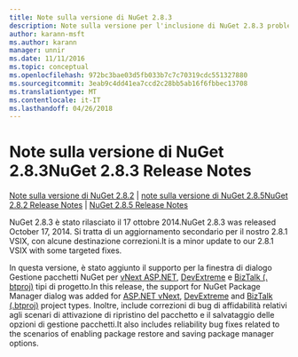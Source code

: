 ```yaml
---
title: Note sulla versione di NuGet 2.8.3
description: Note sulla versione per l'inclusione di NuGet 2.8.3 problemi noti, correzioni di bug, le funzionalità aggiunte e dcr.
author: karann-msft
ms.author: karann
manager: unnir
ms.date: 11/11/2016
ms.topic: conceptual
ms.openlocfilehash: 972bc3bae03d5fb033b7c7c70319cdc551327880
ms.sourcegitcommit: 3eab9c4dd41ea7ccd2c28bb5ab16f6fbbec13708
ms.translationtype: MT
ms.contentlocale: it-IT
ms.lasthandoff: 04/26/2018
---
```

# <a name="nuget-283-release-notes"></a><span data-ttu-id="06d60-103">Note sulla versione di NuGet 2.8.3</span><span class="sxs-lookup"><span data-stu-id="06d60-103">NuGet 2.8.3 Release Notes</span></span>

<span data-ttu-id="06d60-104">[Note sulla versione di NuGet 2.8.2](../release-notes/nuget-2.8.2.md) | [note sulla versione di NuGet 2.8.5](../release-notes/nuget-2.8.5.md)</span><span class="sxs-lookup"><span data-stu-id="06d60-104">[NuGet 2.8.2 Release Notes](../release-notes/nuget-2.8.2.md) | [NuGet 2.8.5 Release Notes](../release-notes/nuget-2.8.5.md)</span></span>

<span data-ttu-id="06d60-105">NuGet 2.8.3 è stato rilasciato il 17 ottobre 2014.</span><span class="sxs-lookup"><span data-stu-id="06d60-105">NuGet 2.8.3 was released October 17, 2014.</span></span> <span data-ttu-id="06d60-106">Si tratta di un aggiornamento secondario per il nostro 2.8.1 VSIX, con alcune destinazione correzioni.</span><span class="sxs-lookup"><span data-stu-id="06d60-106">It is a minor update to our 2.8.1 VSIX with some targeted fixes.</span></span>

<span data-ttu-id="06d60-107">In questa versione, è stato aggiunto il supporto per la finestra di dialogo Gestione pacchetti NuGet per [vNext ASP.NET](http://www.asp.net/vnext), [DevExtreme](http://js.devexpress.com/) e [BizTalk (. btproj)](/biztalk/core/developing-biztalk-server-applications) tipi di progetto.</span><span class="sxs-lookup"><span data-stu-id="06d60-107">In this release, the support for NuGet Package Manager dialog was added for [ASP.NET vNext](http://www.asp.net/vnext), [DevExtreme](http://js.devexpress.com/) and [BizTalk (.btproj)](/biztalk/core/developing-biztalk-server-applications) project types.</span></span> <span data-ttu-id="06d60-108">Inoltre, include correzioni di bug di affidabilità relativi agli scenari di attivazione di ripristino del pacchetto e il salvataggio delle opzioni di gestione pacchetti.</span><span class="sxs-lookup"><span data-stu-id="06d60-108">It also includes reliability bug fixes related to the scenarios of enabling package restore and saving package manager options.</span></span>
